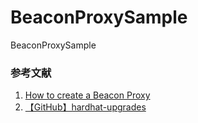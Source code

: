 # BeaconProxySample
BeaconProxySample

### 参考文献
1. [How to create a Beacon Proxy](https://medium.com/coinmonks/how-to-create-a-beacon-proxy-3d55335f7353)
2. [【GitHub】hardhat-upgrades](https://github.com/HashHaran/hardhat-upgrades)
